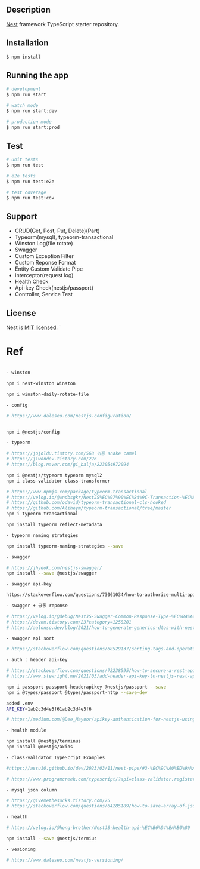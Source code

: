 ## Description

[Nest](https://github.com/nestjs/nest) framework TypeScript starter repository.

## Installation

```bash
$ npm install
```

## Running the app

```bash
# development
$ npm run start

# watch mode
$ npm run start:dev

# production mode
$ npm run start:prod
```

## Test

```bash
# unit tests
$ npm run test

# e2e tests
$ npm run test:e2e

# test coverage
$ npm run test:cov
```

## Support

- CRUD(Get, Post, Put, Delete)(Part)
- Typeorm(mysql), typeorm-transactional
- Winston Log(file rotate)
- Swagger
- Custom Exception Filter
- Custom Reponse Format
- Entity Custom Validate Pipe
- interceptor(request log)
- Health Check
- Api-key Check(nestjs/passport)
- Controller, Service Test

## License

Nest is [MIT licensed](LICENSE).
`

# Ref

```bash

- winston

npm i nest-winston winston

npm i winston-daily-rotate-file

- config

# https://www.daleseo.com/nestjs-configuration/


npm i @nestjs/config

- typeorm

# https://jojoldu.tistory.com/568 이름 snake camel
# https://jiwondev.tistory.com/226
# https://blog.naver.com/gi_balja/223054972094

npm i @nestjs/typeorm typeorm mysql2
npm i class-validator class-transformer

# https://www.npmjs.com/package/typeorm-transactional
# https://velog.io/@wndbsgkr/NestJS%EC%97%90%EC%84%9C-Transaction-%EC%82%AC%EC%9A%A9%ED%95%98%EA%B8%B0feat.-TypeORM
# https://github.com/odavid/typeorm-transactional-cls-hooked
# https://github.com/Aliheym/typeorm-transactional/tree/master
npm i typeorm-transactional

npm install typeorm reflect-metadata

- typeorm naming strategies

npm install typeorm-naming-strategies --save

- swagger

# https://jhyeok.com/nestjs-swagger/
npm install --save @nestjs/swagger

- swagger api-key

https://stackoverflow.com/questions/73061034/how-to-authorize-multi-api-keys-using-nestjs-swagger-and-useguards

- swagger + 공통 reponse

# https://velog.io/@debug/NestJS-Swagger-Common-Response-Type-%EC%84%A4%EC%A0%95#1-apiresponse%EC%97%90-%EA%B0%84%EB%8B%A8%ED%95%9C-schema-%EC%A0%81%EC%9A%A9%ED%95%98%EA%B8%B0
# https://devnm.tistory.com/23?category=1258201
# https://aalonso.dev/blog/2021/how-to-generate-generics-dtos-with-nestjsswagger-422g

- swagger api sort

# https://stackoverflow.com/questions/68529137/sorting-tags-and-operation-in-swagger-ui

- auth : header api-key

# https://stackoverflow.com/questions/72238595/how-to-secure-a-rest-api-with-an-api-key
# https://www.stewright.me/2021/03/add-header-api-key-to-nestjs-rest-api/amp/

npm i passport passport-headerapikey @nestjs/passport --save
npm i @types/passport @types/passport-http --save-dev

added .env
API_KEY=1ab2c3d4e5f61ab2c3d4e5f6

# https://medium.com/@Dee_Mayoor/apikey-authentication-for-nestjs-using-passport-js-6db467fc31f7

- health module

npm install @nestjs/terminus
npm install @nestjs/axios

- class-validator TypeScript Examples

#https://assu10.github.io/dev/2023/03/11/nest-pipe/#3-%EC%9C%A0%ED%9A%A8%EC%84%B1-%EA%B2%80%EC%82%AC-pipe-%EB%A7%8C%EB%93%A4%EA%B8%B0

# https://www.programcreek.com/typescript/?api=class-validator.registerDecorator

- mysql json column

# https://givemethesocks.tistory.com/75
# https://stackoverflow.com/questions/64285189/how-to-save-array-of-json-object-in-postgres-using-typeorm

- health

# https://velog.io/@hong-brother/NestJS-health-api-%EC%B6%94%EA%B0%80

npm install --save @nestjs/termius

- vesioning

# https://www.daleseo.com/nestjs-versioning/

```
